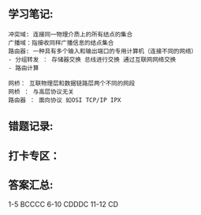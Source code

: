 ## 学习笔记:
```
冲突域: 连接同一物理介质上的所有结点的集合
广播域：指接收同样广播信息的结点集合
路由器: 一种具有多个输入和输出端口的专用计算机（连接不同的网络）
- 分组转发 ： 存储器交换 总线进行交换 通过互联网网络交换
- 路由计算
```

```
网桥： 互联物理层和数据链路层两个不同的网段
网桥 ： 与高层协议无关 
路由器 ： 面向协议 如OSI TCP/IP IPX
```

## 错题记录:



## 打卡专区：


## 答案汇总:
1-5 BCCCC
6-10 CDDDC
11-12 CD
